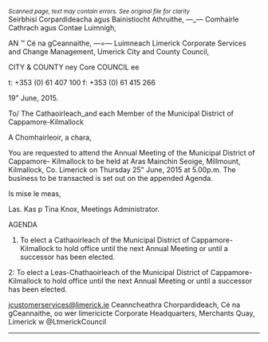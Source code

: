 *<small>Scanned page, text may contain errors. See original file for clarity</small>*  
Seirbhisi Corpardideacha agus Bainistiocht Athruithe,
—_— Comhairle Cathrach agus Contae Luimnigh,

AN ™ Cé na gCeannaithe,
—=— Luimneach
Limerick Corporate Services and Change Management,
Umerick City and County Council,

CITY & COUNTY ney Core
COUNCIL ee

t: +353 (0) 61 407 100
f: +353 (0) 61 415 266

19” June, 2015.

To/ The Cathaoirleach_and each Member of the Municipal
District of Cappamore-Kilmallock

A Chomhairleoir, a chara,

You are requested to attend the Annual Meeting of the Municipal District of Cappamore-
Kilmallock to be held at Aras Mainchin Seoige, Millmount, Kilmallock, Co. Limerick on Thursday
25" June, 2015 at 5.00p.m. The business to be transacted is set out on the appended
Agenda.

Is mise le meas,

Las. Kas p
Tina Knox,
Meetings Administrator.

AGENDA

1. To elect a Cathaoirleach of the Municipal District of Cappamore-Kilmallock to hold office
until the next Annual Meeting or until a successor has been elected.

2: To elect a Leas-Chathaoirleach of the Municipal District of Cappamore-Kilmallock to hold
office until the next Annual Meeting or until a successor has been elected.

jcustomerservices@limerick.ie
Ceanncheathra Chorpardideach, Cé na gCeannaithe, oo wer limericicte
Corporate Headquarters, Merchants Quay, Limerick w @LtmerickCouncil

---
